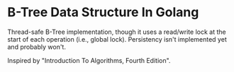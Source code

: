 # B-Tree Data Structure In Golang

Thread-safe B-Tree implementation, though it uses a read/write lock at the start of each operation (i.e., global lock). Persistency isn't implemented yet and probably won't.

Inspired by "Introduction To Algorithms, Fourth Edition".
